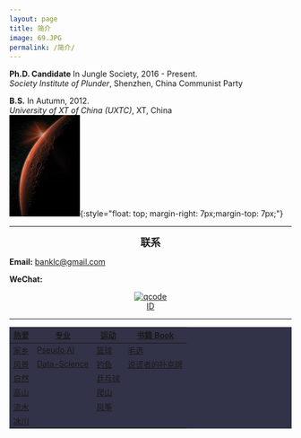 ```yaml
---
layout: page
title: 简介
image: 69.JPG
permalink: /简介/
---
```


**Ph.D. Candidate** In Jungle Society, 2016 - Present.<br>
*Society Institute of Plunder*, Shenzhen, China Communist Party <br>

**B.S.** In Autumn,  2012. <br>
*University of XT of China (UXTC)*, XT, China <br>
<top><img src="/img/11.2.jpg" alt="" width="25%"></top>{:style="float: top; margin-right: 7px;margin-top: 7px;"}

* * * 

**<font size="4.5"><center>联系</center></font>**

**Email:** banklc@gmail.com

**WeChat:** <center><a href="https://imgchr.com/i/rsXKYD"><img src="https://s3.ax1x.com/2020/12/23/rsXKYD.jpg" alt="qcode" border="0" /><br><center> ID 
  
---
<div class="table-container">
<table bgcolor="#323248">
  <thread>
    <tr><th bgcolor="#323248">热爱 </th><th bgcolor="#323248">专业 </th><th bgcolor="#323248">运动 </th><th bgcolor="#323248">书籍 Book </th></tr>
  </thread>
  <tbody>
    <tr><td bgcolor="#323248">家乡</td><td bgcolor="#323248">Pseudo AI </td><td bgcolor="#323248">篮球 </td><td bgcolor="#323248">毛选 </td></tr>
    <tr><td bgcolor="#323248">风景</td><td bgcolor="#323248">Data-Science </td><td bgcolor="#323248">钓鱼 </td><td bgcolor="#323248">说谎者的扑克牌 </td></tr>
    <tr><td bgcolor="#323248">自然</td><td bgcolor="#323248"> </td><td bgcolor="#323248">乒乓球 </td><td bgcolor="#323248"> </td></tr>
    <tr><td bgcolor="#323248">高山</td><td bgcolor="#323248"> </td><td bgcolor="#323248">爬山 </td><td bgcolor="#323248"> </td></tr>
    <tr><td bgcolor="#323248">流水</td><td bgcolor="#323248"> </td><td bgcolor="#323248">风筝 </td><td bgcolor="#323248"> </td></tr>
    <tr><td bgcolor="#323248">冰川</td><td bgcolor="#323248"> </td><td bgcolor="#323248"> </td><td bgcolor="#323248"> </td></tr>
  </tbody>
</table>
</div>
